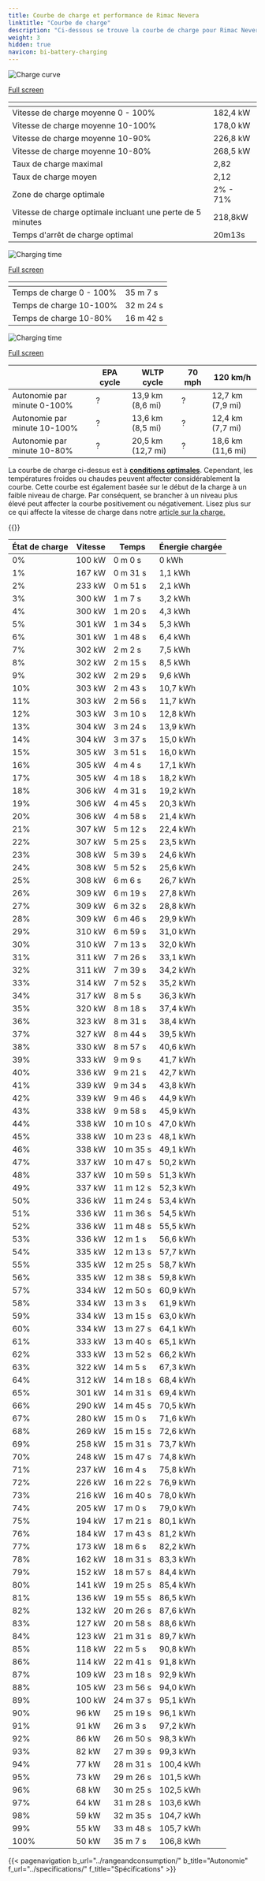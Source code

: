 ```yaml
---
title: Courbe de charge et performance de Rimac Nevera
linktitle: "Courbe de charge"
description: "Ci-dessous se trouve la courbe de charge pour Rimac Nevera, illustrant la vitesse de charge à différents niveaux de batterie. De plus, des graphiques pour l'autonomie et le temps fournissent des détails complets sur les performances de charge."
weight: 3
hidden: true
navicon: bi-battery-charging
---
```

<!-- markdownlint-disable MD033 -->
<!-- markdownlint-disable MD010 -->
<img src="/images/nb-NO/models/rimac/nevera/nevera/chargingcurve.svg" alt="Charge curve" class="img-fluid">

[Full screen](/images/nb-NO/models/rimac/nevera/nevera/chargingcurve.svg)


<div class="table-responsive">
<table class="table table-striped border">
	<thead>
		<tr>
			<th>
			</th>
			<th>
			</th>
		</tr>
	</thead>
	<tbody>
		<tr>
			<td>
				Vitesse de charge moyenne 0 - 100%
			</td>
			<td>
				182,4 kW
			</td>
		</tr>
		<tr>
			<td>
				Vitesse de charge moyenne 10-100%
			</td>
			<td>
				178,0 kW
			</td>
		</tr>
		<tr>
			<td>
				Vitesse de charge moyenne 10-90%
			</td>
			<td>
				226,8 kW
			</td>
		</tr>
		<tr>
			<td>
				Vitesse de charge moyenne 10-80%
			</td>
			<td>
				268,5 kW
			</td>
		</tr>
		<tr>
			<td>
				Taux de charge maximal
			</td>
			<td>
				2,82
			</td>
		</tr>
		<tr>
			<td>
				Taux de charge moyen
			</td>
			<td>
				2,12
			</td>
		</tr>
		<tr>
			<td>
				Zone de charge optimale
			</td>
			<td>
				2% - 71%
			</td>
		</tr>
		<tr>
			<td>
				Vitesse de charge optimale incluant une perte de 5 minutes
			</td>
			<td>
				218,8kW
			</td>
		</tr>
		<tr>
			<td>
				Temps d'arrêt de charge optimal
			</td>
			<td>
				20m13s
			</td>
		</tr>
	</tbody>
</table>
</div>
<img src="/images/nb-NO/models/rimac/nevera/nevera/chargingtime.svg" alt="Charging time" class="img-fluid">

[Full screen](/images/nb-NO/models/rimac/nevera/nevera/chargingtime.svg)
<div class="table-responsive">
<table class="table table-striped border">
	<thead>
		<tr>
			<th>
			</th>
			<th>
			</th>
		</tr>
	</thead>
	<tbody>
		<tr>
			<td>
				Temps de charge 0 - 100%
			</td>
			<td>
				 35 m 7 s
			</td>
		</tr>
		<tr>
			<td>
				Temps de charge 10-100%
			</td>
			<td>
				 32 m 24 s
			</td>
		</tr>
		<tr>
			<td>
				Temps de charge 10-80%
			</td>
			<td>
				 16 m 42 s
			</td>
		</tr>
	</tbody>
</table>
</div>
<img src="/images/nb-NO/models/rimac/nevera/nevera/chargerangespeed.svg" alt="Charging time" class="img-fluid">

[Full screen](/images/nb-NO/models/rimac/nevera/nevera/chargerangespeed.svg)
<div class="table-responsive">
<table class="table table-striped border">
	<thead>
		<tr>
			<th>
			</th>
			<th>
				EPA cycle
			</th>
			<th>
				WLTP cycle
			</th>
			<th>
				70 mph
			</th>
			<th>
				120 km/h
			</th>
		</tr>
	</thead>
	<tbody>
		<tr>
			<td>
				Autonomie par minute 0-100%
			</td>
			<td>
				?
			</td>
			<td>
				13,9 km (8,6 mi)
			</td>
			<td>
				?
			</td>
			<td>
				12,7 km (7,9 mi)
			</td>
		</tr>
		<tr>
			<td>
				Autonomie par minute 10-100%
			</td>
			<td>
				?
			</td>
			<td>
				13,6 km (8,5 mi)
			</td>
			<td>
				?
			</td>
			<td>
				12,4 km (7,7 mi)
			</td>
		</tr>
		<tr>
			<td>
				Autonomie par minute 10-80%
			</td>
			<td>
				?
			</td>
			<td>
				20,5 km (12,7 mi)
			</td>
			<td>
				?
			</td>
			<td>
				18,6 km (11,6 mi)
			</td>
		</tr>
	</tbody>
</table>
</div>


La courbe de charge ci-dessus est à **[conditions optimales](../../../../../technology/battery/charging/#temperature)**. Cependant, les températures froides ou chaudes peuvent affecter considérablement la courbe. Cette courbe est également basée sur le début de la charge à un faible niveau de charge. Par conséquent, se brancher à un niveau plus élevé peut affecter la courbe positivement ou négativement. Lisez plus sur ce qui affecte la vitesse de charge dans notre [article sur la charge.](../../../../../technology/battery/charging/)


{{<evkxdisplayaddarticle />}}
<div class="table-responsive">
<table class="table table-striped border">
	<thead>
		<tr>
			<th>
				État de charge
			</th>
			<th>
				Vitesse
			</th>
			<th>
				Temps
			</th>
			<th>
				Énergie chargée
			</th>
		</tr>
	</thead>
	<tbody>
		<tr>
			<td>
				0%
			</td>
			<td>
				100 kW
			</td>
			<td>
				 0 m 0 s
			</td>
			<td>
				0 kWh
			</td>
		</tr>
		<tr>
			<td>
				1%
			</td>
			<td>
				167 kW
			</td>
			<td>
				 0 m 31 s
			</td>
			<td>
				1,1 kWh
			</td>
		</tr>
		<tr>
			<td>
				2%
			</td>
			<td>
				233 kW
			</td>
			<td>
				 0 m 51 s
			</td>
			<td>
				2,1 kWh
			</td>
		</tr>
		<tr>
			<td>
				3%
			</td>
			<td>
				300 kW
			</td>
			<td>
				 1 m 7 s
			</td>
			<td>
				3,2 kWh
			</td>
		</tr>
		<tr>
			<td>
				4%
			</td>
			<td>
				300 kW
			</td>
			<td>
				 1 m 20 s
			</td>
			<td>
				4,3 kWh
			</td>
		</tr>
		<tr>
			<td>
				5%
			</td>
			<td>
				301 kW
			</td>
			<td>
				 1 m 34 s
			</td>
			<td>
				5,3 kWh
			</td>
		</tr>
		<tr>
			<td>
				6%
			</td>
			<td>
				301 kW
			</td>
			<td>
				 1 m 48 s
			</td>
			<td>
				6,4 kWh
			</td>
		</tr>
		<tr>
			<td>
				7%
			</td>
			<td>
				302 kW
			</td>
			<td>
				 2 m 2 s
			</td>
			<td>
				7,5 kWh
			</td>
		</tr>
		<tr>
			<td>
				8%
			</td>
			<td>
				302 kW
			</td>
			<td>
				 2 m 15 s
			</td>
			<td>
				8,5 kWh
			</td>
		</tr>
		<tr>
			<td>
				9%
			</td>
			<td>
				302 kW
			</td>
			<td>
				 2 m 29 s
			</td>
			<td>
				9,6 kWh
			</td>
		</tr>
		<tr>
			<td>
				10%
			</td>
			<td>
				303 kW
			</td>
			<td>
				 2 m 43 s
			</td>
			<td>
				10,7 kWh
			</td>
		</tr>
		<tr>
			<td>
				11%
			</td>
			<td>
				303 kW
			</td>
			<td>
				 2 m 56 s
			</td>
			<td>
				11,7 kWh
			</td>
		</tr>
		<tr>
			<td>
				12%
			</td>
			<td>
				303 kW
			</td>
			<td>
				 3 m 10 s
			</td>
			<td>
				12,8 kWh
			</td>
		</tr>
		<tr>
			<td>
				13%
			</td>
			<td>
				304 kW
			</td>
			<td>
				 3 m 24 s
			</td>
			<td>
				13,9 kWh
			</td>
		</tr>
		<tr>
			<td>
				14%
			</td>
			<td>
				304 kW
			</td>
			<td>
				 3 m 37 s
			</td>
			<td>
				15,0 kWh
			</td>
		</tr>
		<tr>
			<td>
				15%
			</td>
			<td>
				305 kW
			</td>
			<td>
				 3 m 51 s
			</td>
			<td>
				16,0 kWh
			</td>
		</tr>
		<tr>
			<td>
				16%
			</td>
			<td>
				305 kW
			</td>
			<td>
				 4 m 4 s
			</td>
			<td>
				17,1 kWh
			</td>
		</tr>
		<tr>
			<td>
				17%
			</td>
			<td>
				305 kW
			</td>
			<td>
				 4 m 18 s
			</td>
			<td>
				18,2 kWh
			</td>
		</tr>
		<tr>
			<td>
				18%
			</td>
			<td>
				306 kW
			</td>
			<td>
				 4 m 31 s
			</td>
			<td>
				19,2 kWh
			</td>
		</tr>
		<tr>
			<td>
				19%
			</td>
			<td>
				306 kW
			</td>
			<td>
				 4 m 45 s
			</td>
			<td>
				20,3 kWh
			</td>
		</tr>
		<tr>
			<td>
				20%
			</td>
			<td>
				306 kW
			</td>
			<td>
				 4 m 58 s
			</td>
			<td>
				21,4 kWh
			</td>
		</tr>
		<tr>
			<td>
				21%
			</td>
			<td>
				307 kW
			</td>
			<td>
				 5 m 12 s
			</td>
			<td>
				22,4 kWh
			</td>
		</tr>
		<tr>
			<td>
				22%
			</td>
			<td>
				307 kW
			</td>
			<td>
				 5 m 25 s
			</td>
			<td>
				23,5 kWh
			</td>
		</tr>
		<tr>
			<td>
				23%
			</td>
			<td>
				308 kW
			</td>
			<td>
				 5 m 39 s
			</td>
			<td>
				24,6 kWh
			</td>
		</tr>
		<tr>
			<td>
				24%
			</td>
			<td>
				308 kW
			</td>
			<td>
				 5 m 52 s
			</td>
			<td>
				25,6 kWh
			</td>
		</tr>
		<tr>
			<td>
				25%
			</td>
			<td>
				308 kW
			</td>
			<td>
				 6 m 6 s
			</td>
			<td>
				26,7 kWh
			</td>
		</tr>
		<tr>
			<td>
				26%
			</td>
			<td>
				309 kW
			</td>
			<td>
				 6 m 19 s
			</td>
			<td>
				27,8 kWh
			</td>
		</tr>
		<tr>
			<td>
				27%
			</td>
			<td>
				309 kW
			</td>
			<td>
				 6 m 32 s
			</td>
			<td>
				28,8 kWh
			</td>
		</tr>
		<tr>
			<td>
				28%
			</td>
			<td>
				309 kW
			</td>
			<td>
				 6 m 46 s
			</td>
			<td>
				29,9 kWh
			</td>
		</tr>
		<tr>
			<td>
				29%
			</td>
			<td>
				310 kW
			</td>
			<td>
				 6 m 59 s
			</td>
			<td>
				31,0 kWh
			</td>
		</tr>
		<tr>
			<td>
				30%
			</td>
			<td>
				310 kW
			</td>
			<td>
				 7 m 13 s
			</td>
			<td>
				32,0 kWh
			</td>
		</tr>
		<tr>
			<td>
				31%
			</td>
			<td>
				311 kW
			</td>
			<td>
				 7 m 26 s
			</td>
			<td>
				33,1 kWh
			</td>
		</tr>
		<tr>
			<td>
				32%
			</td>
			<td>
				311 kW
			</td>
			<td>
				 7 m 39 s
			</td>
			<td>
				34,2 kWh
			</td>
		</tr>
		<tr>
			<td>
				33%
			</td>
			<td>
				314 kW
			</td>
			<td>
				 7 m 52 s
			</td>
			<td>
				35,2 kWh
			</td>
		</tr>
		<tr>
			<td>
				34%
			</td>
			<td>
				317 kW
			</td>
			<td>
				 8 m 5 s
			</td>
			<td>
				36,3 kWh
			</td>
		</tr>
		<tr>
			<td>
				35%
			</td>
			<td>
				320 kW
			</td>
			<td>
				 8 m 18 s
			</td>
			<td>
				37,4 kWh
			</td>
		</tr>
		<tr>
			<td>
				36%
			</td>
			<td>
				323 kW
			</td>
			<td>
				 8 m 31 s
			</td>
			<td>
				38,4 kWh
			</td>
		</tr>
		<tr>
			<td>
				37%
			</td>
			<td>
				327 kW
			</td>
			<td>
				 8 m 44 s
			</td>
			<td>
				39,5 kWh
			</td>
		</tr>
		<tr>
			<td>
				38%
			</td>
			<td>
				330 kW
			</td>
			<td>
				 8 m 57 s
			</td>
			<td>
				40,6 kWh
			</td>
		</tr>
		<tr>
			<td>
				39%
			</td>
			<td>
				333 kW
			</td>
			<td>
				 9 m 9 s
			</td>
			<td>
				41,7 kWh
			</td>
		</tr>
		<tr>
			<td>
				40%
			</td>
			<td>
				336 kW
			</td>
			<td>
				 9 m 21 s
			</td>
			<td>
				42,7 kWh
			</td>
		</tr>
		<tr>
			<td>
				41%
			</td>
			<td>
				339 kW
			</td>
			<td>
				 9 m 34 s
			</td>
			<td>
				43,8 kWh
			</td>
		</tr>
		<tr>
			<td>
				42%
			</td>
			<td>
				339 kW
			</td>
			<td>
				 9 m 46 s
			</td>
			<td>
				44,9 kWh
			</td>
		</tr>
		<tr>
			<td>
				43%
			</td>
			<td>
				338 kW
			</td>
			<td>
				 9 m 58 s
			</td>
			<td>
				45,9 kWh
			</td>
		</tr>
		<tr>
			<td>
				44%
			</td>
			<td>
				338 kW
			</td>
			<td>
				 10 m 10 s
			</td>
			<td>
				47,0 kWh
			</td>
		</tr>
		<tr>
			<td>
				45%
			</td>
			<td>
				338 kW
			</td>
			<td>
				 10 m 23 s
			</td>
			<td>
				48,1 kWh
			</td>
		</tr>
		<tr>
			<td>
				46%
			</td>
			<td>
				338 kW
			</td>
			<td>
				 10 m 35 s
			</td>
			<td>
				49,1 kWh
			</td>
		</tr>
		<tr>
			<td>
				47%
			</td>
			<td>
				337 kW
			</td>
			<td>
				 10 m 47 s
			</td>
			<td>
				50,2 kWh
			</td>
		</tr>
		<tr>
			<td>
				48%
			</td>
			<td>
				337 kW
			</td>
			<td>
				 10 m 59 s
			</td>
			<td>
				51,3 kWh
			</td>
		</tr>
		<tr>
			<td>
				49%
			</td>
			<td>
				337 kW
			</td>
			<td>
				 11 m 12 s
			</td>
			<td>
				52,3 kWh
			</td>
		</tr>
		<tr>
			<td>
				50%
			</td>
			<td>
				336 kW
			</td>
			<td>
				 11 m 24 s
			</td>
			<td>
				53,4 kWh
			</td>
		</tr>
		<tr>
			<td>
				51%
			</td>
			<td>
				336 kW
			</td>
			<td>
				 11 m 36 s
			</td>
			<td>
				54,5 kWh
			</td>
		</tr>
		<tr>
			<td>
				52%
			</td>
			<td>
				336 kW
			</td>
			<td>
				 11 m 48 s
			</td>
			<td>
				55,5 kWh
			</td>
		</tr>
		<tr>
			<td>
				53%
			</td>
			<td>
				336 kW
			</td>
			<td>
				 12 m 1 s
			</td>
			<td>
				56,6 kWh
			</td>
		</tr>
		<tr>
			<td>
				54%
			</td>
			<td>
				335 kW
			</td>
			<td>
				 12 m 13 s
			</td>
			<td>
				57,7 kWh
			</td>
		</tr>
		<tr>
			<td>
				55%
			</td>
			<td>
				335 kW
			</td>
			<td>
				 12 m 25 s
			</td>
			<td>
				58,7 kWh
			</td>
		</tr>
		<tr>
			<td>
				56%
			</td>
			<td>
				335 kW
			</td>
			<td>
				 12 m 38 s
			</td>
			<td>
				59,8 kWh
			</td>
		</tr>
		<tr>
			<td>
				57%
			</td>
			<td>
				334 kW
			</td>
			<td>
				 12 m 50 s
			</td>
			<td>
				60,9 kWh
			</td>
		</tr>
		<tr>
			<td>
				58%
			</td>
			<td>
				334 kW
			</td>
			<td>
				 13 m 3 s
			</td>
			<td>
				61,9 kWh
			</td>
		</tr>
		<tr>
			<td>
				59%
			</td>
			<td>
				334 kW
			</td>
			<td>
				 13 m 15 s
			</td>
			<td>
				63,0 kWh
			</td>
		</tr>
		<tr>
			<td>
				60%
			</td>
			<td>
				334 kW
			</td>
			<td>
				 13 m 27 s
			</td>
			<td>
				64,1 kWh
			</td>
		</tr>
		<tr>
			<td>
				61%
			</td>
			<td>
				333 kW
			</td>
			<td>
				 13 m 40 s
			</td>
			<td>
				65,1 kWh
			</td>
		</tr>
		<tr>
			<td>
				62%
			</td>
			<td>
				333 kW
			</td>
			<td>
				 13 m 52 s
			</td>
			<td>
				66,2 kWh
			</td>
		</tr>
		<tr>
			<td>
				63%
			</td>
			<td>
				322 kW
			</td>
			<td>
				 14 m 5 s
			</td>
			<td>
				67,3 kWh
			</td>
		</tr>
		<tr>
			<td>
				64%
			</td>
			<td>
				312 kW
			</td>
			<td>
				 14 m 18 s
			</td>
			<td>
				68,4 kWh
			</td>
		</tr>
		<tr>
			<td>
				65%
			</td>
			<td>
				301 kW
			</td>
			<td>
				 14 m 31 s
			</td>
			<td>
				69,4 kWh
			</td>
		</tr>
		<tr>
			<td>
				66%
			</td>
			<td>
				290 kW
			</td>
			<td>
				 14 m 45 s
			</td>
			<td>
				70,5 kWh
			</td>
		</tr>
		<tr>
			<td>
				67%
			</td>
			<td>
				280 kW
			</td>
			<td>
				 15 m 0 s
			</td>
			<td>
				71,6 kWh
			</td>
		</tr>
		<tr>
			<td>
				68%
			</td>
			<td>
				269 kW
			</td>
			<td>
				 15 m 15 s
			</td>
			<td>
				72,6 kWh
			</td>
		</tr>
		<tr>
			<td>
				69%
			</td>
			<td>
				258 kW
			</td>
			<td>
				 15 m 31 s
			</td>
			<td>
				73,7 kWh
			</td>
		</tr>
		<tr>
			<td>
				70%
			</td>
			<td>
				248 kW
			</td>
			<td>
				 15 m 47 s
			</td>
			<td>
				74,8 kWh
			</td>
		</tr>
		<tr>
			<td>
				71%
			</td>
			<td>
				237 kW
			</td>
			<td>
				 16 m 4 s
			</td>
			<td>
				75,8 kWh
			</td>
		</tr>
		<tr>
			<td>
				72%
			</td>
			<td>
				226 kW
			</td>
			<td>
				 16 m 22 s
			</td>
			<td>
				76,9 kWh
			</td>
		</tr>
		<tr>
			<td>
				73%
			</td>
			<td>
				216 kW
			</td>
			<td>
				 16 m 40 s
			</td>
			<td>
				78,0 kWh
			</td>
		</tr>
		<tr>
			<td>
				74%
			</td>
			<td>
				205 kW
			</td>
			<td>
				 17 m 0 s
			</td>
			<td>
				79,0 kWh
			</td>
		</tr>
		<tr>
			<td>
				75%
			</td>
			<td>
				194 kW
			</td>
			<td>
				 17 m 21 s
			</td>
			<td>
				80,1 kWh
			</td>
		</tr>
		<tr>
			<td>
				76%
			</td>
			<td>
				184 kW
			</td>
			<td>
				 17 m 43 s
			</td>
			<td>
				81,2 kWh
			</td>
		</tr>
		<tr>
			<td>
				77%
			</td>
			<td>
				173 kW
			</td>
			<td>
				 18 m 6 s
			</td>
			<td>
				82,2 kWh
			</td>
		</tr>
		<tr>
			<td>
				78%
			</td>
			<td>
				162 kW
			</td>
			<td>
				 18 m 31 s
			</td>
			<td>
				83,3 kWh
			</td>
		</tr>
		<tr>
			<td>
				79%
			</td>
			<td>
				152 kW
			</td>
			<td>
				 18 m 57 s
			</td>
			<td>
				84,4 kWh
			</td>
		</tr>
		<tr>
			<td>
				80%
			</td>
			<td>
				141 kW
			</td>
			<td>
				 19 m 25 s
			</td>
			<td>
				85,4 kWh
			</td>
		</tr>
		<tr>
			<td>
				81%
			</td>
			<td>
				136 kW
			</td>
			<td>
				 19 m 55 s
			</td>
			<td>
				86,5 kWh
			</td>
		</tr>
		<tr>
			<td>
				82%
			</td>
			<td>
				132 kW
			</td>
			<td>
				 20 m 26 s
			</td>
			<td>
				87,6 kWh
			</td>
		</tr>
		<tr>
			<td>
				83%
			</td>
			<td>
				127 kW
			</td>
			<td>
				 20 m 58 s
			</td>
			<td>
				88,6 kWh
			</td>
		</tr>
		<tr>
			<td>
				84%
			</td>
			<td>
				123 kW
			</td>
			<td>
				 21 m 31 s
			</td>
			<td>
				89,7 kWh
			</td>
		</tr>
		<tr>
			<td>
				85%
			</td>
			<td>
				118 kW
			</td>
			<td>
				 22 m 5 s
			</td>
			<td>
				90,8 kWh
			</td>
		</tr>
		<tr>
			<td>
				86%
			</td>
			<td>
				114 kW
			</td>
			<td>
				 22 m 41 s
			</td>
			<td>
				91,8 kWh
			</td>
		</tr>
		<tr>
			<td>
				87%
			</td>
			<td>
				109 kW
			</td>
			<td>
				 23 m 18 s
			</td>
			<td>
				92,9 kWh
			</td>
		</tr>
		<tr>
			<td>
				88%
			</td>
			<td>
				105 kW
			</td>
			<td>
				 23 m 56 s
			</td>
			<td>
				94,0 kWh
			</td>
		</tr>
		<tr>
			<td>
				89%
			</td>
			<td>
				100 kW
			</td>
			<td>
				 24 m 37 s
			</td>
			<td>
				95,1 kWh
			</td>
		</tr>
		<tr>
			<td>
				90%
			</td>
			<td>
				96 kW
			</td>
			<td>
				 25 m 19 s
			</td>
			<td>
				96,1 kWh
			</td>
		</tr>
		<tr>
			<td>
				91%
			</td>
			<td>
				91 kW
			</td>
			<td>
				 26 m 3 s
			</td>
			<td>
				97,2 kWh
			</td>
		</tr>
		<tr>
			<td>
				92%
			</td>
			<td>
				86 kW
			</td>
			<td>
				 26 m 50 s
			</td>
			<td>
				98,3 kWh
			</td>
		</tr>
		<tr>
			<td>
				93%
			</td>
			<td>
				82 kW
			</td>
			<td>
				 27 m 39 s
			</td>
			<td>
				99,3 kWh
			</td>
		</tr>
		<tr>
			<td>
				94%
			</td>
			<td>
				77 kW
			</td>
			<td>
				 28 m 31 s
			</td>
			<td>
				100,4 kWh
			</td>
		</tr>
		<tr>
			<td>
				95%
			</td>
			<td>
				73 kW
			</td>
			<td>
				 29 m 26 s
			</td>
			<td>
				101,5 kWh
			</td>
		</tr>
		<tr>
			<td>
				96%
			</td>
			<td>
				68 kW
			</td>
			<td>
				 30 m 25 s
			</td>
			<td>
				102,5 kWh
			</td>
		</tr>
		<tr>
			<td>
				97%
			</td>
			<td>
				64 kW
			</td>
			<td>
				 31 m 28 s
			</td>
			<td>
				103,6 kWh
			</td>
		</tr>
		<tr>
			<td>
				98%
			</td>
			<td>
				59 kW
			</td>
			<td>
				 32 m 35 s
			</td>
			<td>
				104,7 kWh
			</td>
		</tr>
		<tr>
			<td>
				99%
			</td>
			<td>
				55 kW
			</td>
			<td>
				 33 m 48 s
			</td>
			<td>
				105,7 kWh
			</td>
		</tr>
		<tr>
			<td>
				100%
			</td>
			<td>
				50 kW
			</td>
			<td>
				 35 m 7 s
			</td>
			<td>
				106,8 kWh
			</td>
		</tr>
	</tbody>
</table>
</div>


{{< pagenavigation b_url="../rangeandconsumption/" b_title="Autonomie" f_url="../specifications/" f_title="Spécifications" >}}
